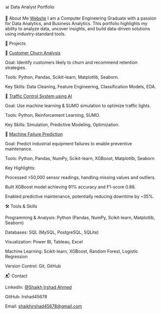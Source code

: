 📊 Data Analyst Portfolio

👋 About Me
[Website]([irshad45678.github.io/IrshadPortfolioWebsite.github.io/](https://irshad45678.github.io/IrshadPortfolioWebsite.github.io/)) 
I am a Computer Engineering Graduate with a passion for Data Analytics, and Business Analytics.
This portfolio highlights my ability to analyze data, uncover insights, and build data-driven solutions using industry-standard tools.

🚀 Projects

🔹 [Customer Churn Analysis](https://github.com/Irshad45678/Portfolio-Projects/tree/main/Projects/Customer%20Churn%20Analysis)

Goal: Identify customers likely to churn and recommend retention strategies.

Tools: Python, Pandas, Scikit-learn, Matplotlib, Seaborn.

Key Skills: Data Cleaning, Feature Engineering, Classification Models, EDA.


🔹 [Traffic Control System using AI](https://www.linkedin.com/in/shaikh-irshad-ahmed-5b570b2a7/details/projects/)

Goal: Use machine learning & SUMO simulation to optimize traffic lights.

Tools: Python, Reinforcement Learning, SUMO.

Key Skills: Simulation, Predictive Modeling, Optimization.

🔹 [Machine Failure Prediction](https://www.linkedin.com/in/shaikh-irshad-ahmed-5b570b2a7/details/projects/)

Goal: Predict industrial equipment failures to enable preventive maintenance.

Tools: Python, Pandas, NumPy, Scikit-learn, XGBoost, Matplotlib, Seaborn

Key Highlights:

Processed >50,000 sensor readings, handling missing values and outliers.

Built XGBoost model achieving 91% accuracy and F1-score 0.88.

Enabled predictive maintenance, potentially reducing downtime by ~35%.

🛠️ Tools & Skills

Programming & Analysis: Python (Pandas, NumPy, Scikit-learn, Matplotlib, Seaborn)

Databases: SQL (MySQL, PostgreSQL, SQLite)

Visualization: Power BI, Tableau, Excel

Machine Learning: Scikit-learn, XGBoost, Random Forest, Logistic Regression

Version Control: Git, GitHub

📬 Contact

LinkedIn: [@Shaikh Irshad Ahmed](https://www.linkedin.com/in/shaikh-irshad-ahmed-5b570b2a7/)

GitHub: Irshad45678

Email: shaikhirshad45678@gmail.com

